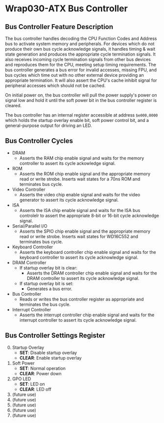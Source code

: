 # Wrap030-ATX Bus Controller

## Bus Controller Feature Description

The bus controller handles decoding the CPU Function Codes and Address bus to activate system memory and peripherals. For devices which do not produce their own bus cycle acknowledge signals, it handles timing & wait state generation and produces the appropriate cycle termination signals. It also receives incoming cycle termination signals from other bus devices and reproduces them for the CPU, meeting setup timing requirements. The bus controller generates a bus error for invalid accesses, missing FPU, and bus cycles which time out with no other external device providing an appropriate termination. It will also assert the CPU's cache inhibit signal for peripheral accesses which should not be cached. 

On initial power on, the bus controller will pull the power supply's power on signal low and hold it until the soft power bit in the bus controller register is cleared. 

The bus controller has an internal register accessible at address `$e000,0000` which holds the startup overlay enable bit, soft power control bit, and a general-purpose output for driving an LED.

## Bus Controller Cycles

- DRAM
  - Asserts the RAM chip enable signal and waits for the memory controller to assert its cycle ackowledge signal. 
- ROM
  - Asserts the ROM chip enable signal and the appropriate memory read or write strobe. Inserts wait states for a 70ns ROM and terminates bus cycle.
- Video Controller
  - Asserts the video chip enable signal and waits for the video generator to assert its cycle acknowledge signal.
- ISA
  - Asserts the ISA chip enable signal and waits for the ISA bus controlelr to assert the appropriate 8-bit or 16-bit cycle acknowledge signal.
- Serial/Parallel I/O
  - Asserts the SPIO chip enable signal and the appropriate memory read or write strobe. Inserts wait states for WD16C552 and terminates bus cycle.
- Keyboard Controller
  - Asserts the keyboard controller chip enable signal and waits for the keyboard controller to assert its cycle acknowledge signal.
- DRAM Controller
  - If startup overlay bit is clear:
    - Asserts the DRAM controller chip enable signal and waits for the DRAM controller to assert its cycle acknowledge signal.
  - If startup overlay bit is set:
    - Generates a bus error.
- Bus Controller
  - Reads or writes the bus controller register as appropriate and terminates the bus cycle.
- Interrupt Controller
  - Asserts the interrupt controller chip enable signal and waits for the interrupt controller to assert its cycle acknowledge signal.

## Bus Controller Settings Register
0. Startup Overlay
   - **SET**: Disable startup overlay
   - **CLEAR**: Enable startup overlay
1. Soft Power
   - **SET**: Normal operation
   - **CLEAR**: Power down
2. GPO LED
   - **SET**: LED on
   - **CLEAR**: LED off
3. (future use)
4. (future use)
5. (future use)
6. (future use)
7. (future use)